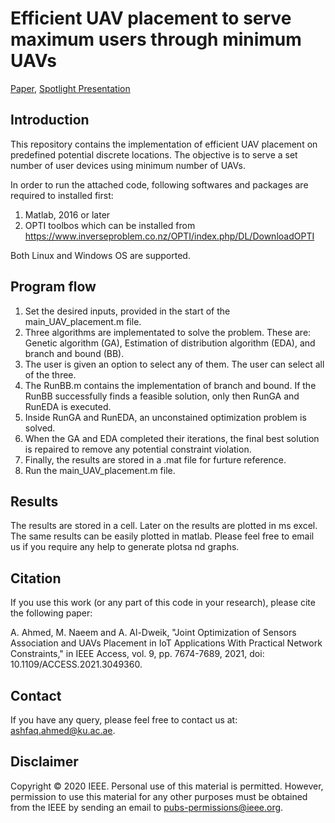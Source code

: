 # Efficient UAV placement to serve maximum users through minimum UAVs

[Paper](https://arxiv.org/abs/2009.13158), [Spotlight Presentation](https://youtu.be/T3m57pNdrqE)

## Introduction
This repository contains the implementation of efficient UAV placement on predefined potential discrete locations. The objective is to serve a set number of user devices using minimum number of UAVs. 

In order to run the attached code, following softwares and packages are required to installed first:

1. Matlab, 2016 or later 
2. OPTI toolbos which can be installed from https://www.inverseproblem.co.nz/OPTI/index.php/DL/DownloadOPTI 

Both Linux and Windows OS are supported.

## Program flow

1. Set the desired inputs, provided in the start of the main_UAV_placement.m file.
2. Three algorithms are implementated to solve the problem. These are: Genetic algorithm (GA), Estimation of distribution algorithm (EDA), and branch and bound (BB).
3. The user is given an option to select any of them. The user can select all of the three.
4. The RunBB.m contains the implementation of branch and bound. If the RunBB successfully finds a feasible solution, only then RunGA and RunEDA is executed.
5. Inside RunGA and RunEDA, an unconstained optimization problem is solved.
6. When the GA and EDA completed their iterations, the final best solution is repaired to remove any potential constraint violation.
7. Finally, the results are stored in a .mat file for furture reference.
8. Run the main_UAV_placement.m file. 

## Results
The results are stored in a cell. Later on the results are plotted in ms excel. The same results can be easily plotted in matlab. Please feel free to email us if you require any help to generate plotsa nd graphs. 

## Citation
If you use this work (or any part of this code in your research), please cite the following paper:

A. Ahmed, M. Naeem and A. Al-Dweik, "Joint Optimization of Sensors Association and UAVs Placement in IoT Applications With Practical Network Constraints," in IEEE Access, vol. 9, pp. 7674-7689, 2021, doi: 10.1109/ACCESS.2021.3049360.

## Contact
If you have any query, please feel free to contact us at: ashfaq.ahmed@ku.ac.ae.

## Disclaimer
Copyright © 2020 IEEE. Personal use of this material is permitted.
However, permission to use this material for any other purposes must be
obtained from the IEEE by sending an email to pubs-permissions@ieee.org.
